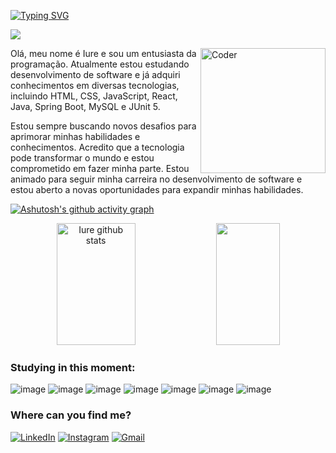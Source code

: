 [![Typing SVG](https://readme-typing-svg.herokuapp.com/?color=000000&size=30&center=true&vCenter=true&width=1000&lines=Hello,+My+name+is+Iure;I'm+from+Brazil;I+student+systems+Development;Be+Welcome!+:%29)](https://git.io/typing-svg)


![](https://komarev.com/ghpvc/?username=iure11&style=flat-square)

<img src="https://lh3.googleusercontent.com/sSfisjP_ZzCrqXYzdkGDd7cSBl6o7ksRXPZHmZk6yZHZGpVBR4hKaU706AufXHcCQvAMPe_KbpofFxLqTgKDNT6-Lp6wUQhVVEjyHiICCwCtae_yPLSc6yV_qkf4d0xYxl9uhjgDdU8RQTKeYj0OTxZm4Iv_EzDA4I_Otsi6id0AMBxdwHrXoCC4J2VoixUVlCz1LMJHfIFlvdl5GMmUFmfsO4VTyc_Z8oE0-g1D1Xy3z3rGrY6VLx0i2RdU6EiY8cx66dwU7qK3k5ihBeBWhfckuKMULSSgzQJDG1V1d-KKZ92sYCHZpkcgNRPCs-hJb9Bv8G7-hkzmrtgoKLB0Eic6pGOodvk-hsTENc3HDFr_de-2H8BVkbcSltMn-NgLrO4-rQZmp12tT7lNyYa8Ruz6413r1MnNJWUKDzj91ACBYn16kWREQnOiCkyHAr2ud6NssA30Ihqu6dzk2NR3__SYwVLeup9m6vwsX1hqCXo9c5kvlQ4WKJSthQNZucA4p2OK8nGSxpCpcgsqpgB5xthW04Km1j1UHDH2GxOgM6f7YrA5hPQjAb4OYVABNlAmhPWtYHKDMcMtkWFegCWaOqXYosOwr1N2no9EQlnLD5szWepib6ZNkWbSuC-ukn8vfVqmuzcgBJiou51eBws5mUVaDtp9IAMl-Bd3r-FZoMD0IxgVhIeIfGhKNKGBoHrkRjU38Fp88SjoNciH7H_utMrgG5S8OtyrFKTerdu6e7mKtdmvhsqBbKwoCydRxaEAWKqeUuiFbim7NdbWwWK3-TeQvc9fB5KogP3ujSOLgmegpjVpVZxNzAopXb34kJ7-QfmTw9yA5r2NLdGTLBeYn6dGENxzRJP2Ply6fCTefWm-IZapBN_2P8LScowqzqYlPkjpMV56Lk0Ceay_8KAvmb0PV0m-fJSLar-MZJ9xwV0j2bB9mtu6ZpCKPiNRrxzEzQ2v6ANCn8_wobOZMdu1NQ=w512-h512-s-no?authuser=0" min-width="250px" m ax-width="200px" width="200px" align="right" alt="Coder">
<p align="left">
  <p>Olá, meu nome é Iure e sou um entusiasta da programação. Atualmente estou estudando desenvolvimento de software e já adquiri conhecimentos em diversas tecnologias, incluindo HTML, CSS, JavaScript, React, Java, Spring Boot, MySQL e JUnit 5. </p>
  Estou sempre buscando novos desafios para aprimorar minhas habilidades e conhecimentos. Acredito que a tecnologia pode transformar o mundo e estou comprometido em fazer minha parte. Estou animado para seguir minha carreira no desenvolvimento de software e estou aberto a novas oportunidades para expandir minhas habilidades.</p>
</p>










[![Ashutosh's github activity graph](https://github-readme-activity-graph.cyclic.app/graph?username=iure11&theme=high-contrast)](https://github.com/ashutosh00710/github-readme-activity-graph)



<div align="center">  
  <img width="50%" height="195px" src="https://github-readme-stats.vercel.app/api?username=iure11&show_icons=true&count_private=true&hide_border=true&title_color=FFFFFF&icon_color=ff1a4&text_color=c9d1d9&bg_color=0d1117" alt="Iure github stats" /> 
  <img width="45%" height="195px" src="https://github-readme-stats.vercel.app/api/top-langs/?username=iure11&layout=compact&hide_border=true&title_color=FFFFFF&text_color=FFFFFF&bg_color=0d1117" />
</div>

### Studying in this moment:
![image](https://img.shields.io/badge/HTML5-E34F26?style=for-the-badge&logo=html5&logoColor=white)
![image](https://img.shields.io/badge/CSS3-1572B6?style=for-the-badge&logo=css3&logoColor=white)
![image](https://img.shields.io/badge/JavaScript-323330?style=for-the-badge&logo=javascript&logoColor=F7DF1E)
![image](https://img.shields.io/badge/React-20232A?style=for-the-badge&logo=react&logoColor=61DAFB)
![image](https://img.shields.io/badge/Java-ED8B00?style=for-the-badge&logo=java&logoColor=white)
![image](https://img.shields.io/badge/Spring-6DB33F?style=for-the-badge&logo=spring&logoColor=white)
![image](https://img.shields.io/badge/MySQL-00000F?style=for-the-badge&logo=mysql&logoColor=white)

### Where can you find me?
[![LinkedIn](https://img.shields.io/badge/linkedin-%230077B5.svg?style=for-the-badge&logo=linkedin&logoColor=white&link=https://www.linkedin.com/in/iure)](https://www.linkedin.com/in/iure)
  [![Instagram](https://img.shields.io/badge/Instagram-%23E4405F.svg?style=for-the-badge&logo=Instagram&logoColor=white&link=https://www.instagram.com/iamiure)](https://www.instagram.com/iamiure)
  [![Gmail](https://img.shields.io/badge/Gmail-D14836?style=for-the-badge&logo=gmail&logoColor=white&link=mailto:iure.oliveira@estudante.iftm.edu.br)](mailto:iure.oliveira@estudante.iftm.edu.br)


